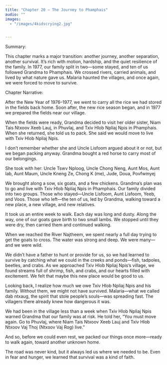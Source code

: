```yaml
---
title: "Chapter 20 — The Journey to Phamphais"
audio: ""
images:
  - "/images/4kidscrying2.jpg"


---
```


Summary:

This chapter marks a major transition: another journey, another separation, another survival. It’s rich with motion, hardship, and the quiet resilience of the family.
In 1977, our family split in two—some stayed, and ten of us followed Grandma to Phamphais.
We crossed rivers, carried animals, and lived by what nature gave us. Malaria haunted the villages, and once again, we were forced to move to survive.

Chapter Narrative:

After the New Year of 1976–1977, we went to carry all the rice we had stored in the fields back home. Soon after, the new rice season began, and in 1977 we prepared the fields near our village.

When the fields were ready, Grandma decided to visit her older sister, Niam Tais Ntxoov Xeeb Lauj, in Phuvlaj, and Txiv Hlob Npliaj Npis in Phamphais.
When she returned, she told us to pack. She said we would move to live with Txiv Hlob Npliaj Npis.

I don’t remember whether she and Uncle Lisfoom argued about it or not, but we began packing anyway. Grandma bought a red horse to carry most of our belongings.

She took with her: Uncle Tswv Nploog, Uncle Chong Neng, Aunt Mos, Aunt Iab, Aunt Maum, Uncle Kneng Ze, Chong K (me), Jude, Doua, Povfwmyej

We brought along a sow, six goats, and a few chickens. Grandma’s plan was to go and live with Txiv Hlob Npliaj Npis in Phamphais. Our family divided into two groups. Those who stayed—Uncle Lisfoom, Aunt Lisfoom, Yeeb, and Voos. Those who left—the ten of us, led by Grandma, walking toward a new place, a new village, and new relatives.

It took us an entire week to walk. Each day was long and dusty. Along the way, one of our goats gave birth to two small lambs. We stopped until they were dry, then carried them and continued walking.

When we reached the River Najtheem, we spent nearly a full day trying to get the goats to cross. The water was strong and deep. We were many—and we were wild.

We didn’t have a father to hunt or provide for us, so we had learned to survive by catching what we could in the creeks and ponds—fish, tadpoles, beetles, and crabs. As we approached Txiv Hlob Npliaj Npis’s village, we found streams full of shrimp, fish, and crabs, and our hearts filled with excitement. We felt that maybe this new place would be good to us.

Looking back, I realize how much we owe Txiv Hlob Npliaj Npis and his family. Without them, we might not have survived. Malaria—what we called dab ntxaug, the spirit that stole people’s souls—was spreading fast. The villagers there already knew how dangerous it was.

We had been in the village less than a week when Txiv Hlob Npliaj Npis warned Grandma that our family was at risk. He told her, “You must move again. Go to Phuvlaj, where Niam Tais Ntxoov Xeeb Lauj and Txiv Hlob Ntxoov Vaj Thoj (Ntxoov Vaj Rog) live.”

And so, before we could even rest, we packed our things once more—ready to walk again, toward another unknown home.

The road was never kind, but it always led us where we needed to be. Even in fear and hunger, we learned that survival was a kind of faith.